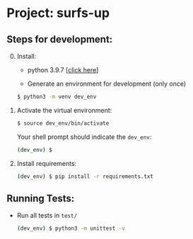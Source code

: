 # Project: surfs-up

## **Steps for development:**
0. Install:
    - python 3.9.7 [[click here](https://realpython.com/installing-python)]

    - Generate an environment for development (only once)
    ```bash
    $ python3 -m venv dev_env
    ```

1. Activate the virtual environment:
    ```bash
    $ source dev_env/bin/activate
    ```
    Your shell prompt should indicate the `dev_env`:
    ```bash
    (dev_env) $
    ```

2. Install requirements:
    ```bash
    (dev_env) $ pip install -r requirements.txt
    ```


## **Running Tests:**
- Run all tests in `test/`

    ```bash
    (dev_env) $ python3 -m unittest -v
    ```